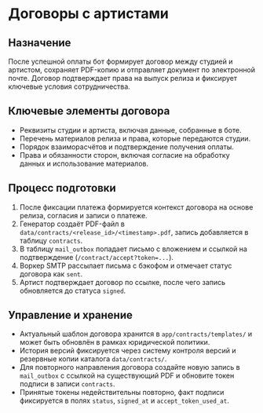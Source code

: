 # Договоры с артистами

## Назначение

После успешной оплаты бот формирует договор между студией и артистом, сохраняет PDF-копию и отправляет документ по электронной почте. Договор подтверждает права на выпуск релиза и фиксирует ключевые условия сотрудничества.

## Ключевые элементы договора

- Реквизиты студии и артиста, включая данные, собранные в боте.
- Перечень материалов релиза и права, которые передаются студии.
- Порядок взаиморасчётов и подтверждение получения оплаты.
- Права и обязанности сторон, включая согласие на обработку данных и использование материалов.

## Процесс подготовки

1. После фиксации платежа формируется контекст договора на основе релиза, согласия и записи о платеже.
2. Генератор создаёт PDF-файл в `data/contracts/<release_id>/<timestamp>.pdf`, запись добавляется в таблицу `contracts`.
3. В таблицу `mail_outbox` попадает письмо с вложением и ссылкой на подтверждение (`/contract/accept?token=...`).
4. Воркер SMTP рассылает письма с бэкофом и отмечает статус договора как `sent`.
5. Артист подтверждает договор по ссылке, после чего запись обновляется до статуса `signed`.

## Управление и хранение

- Актуальный шаблон договора хранится в `app/contracts/templates/` и может быть обновлён в рамках юридической политики.
- История версий фиксируется через систему контроля версий и резервные копии каталога `data/contracts/`.
- Для повторного направления договора создайте новую запись в `mail_outbox` с ссылкой на существующий PDF и обновите токен подписи в записи `contracts`.
- Принятые токены недействительны повторно, факт подписи фиксируется в полях `status`, `signed_at` и `accept_token_used_at`.
